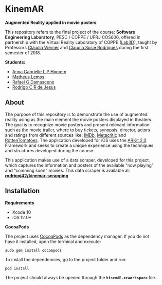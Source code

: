 # KinemAR
**Augmented Reality applied in movie posters**

This repository refers to the final project of the course: **Software Engineering Laboratory**, PESC / COPPE / UFRJ COS606, offered in partnership with the Virtual Reality Laboratory of COPPE ([Lab3D](http://lab3d.coppe.ufrj.br/)), taught by Professors [Cláudia Werner](https://www.cos.ufrj.br/~werner/) and [Claudia Susie Rodrigues](http://lattes.cnpq.br/5955317493247710) during the first semester of 2018.

**Students:**

* [Anna Gabrielle L P Homem](https://github.com/AnnaGabrielle)
* [Matheus Lemos](https://github.com/Lemos-san)
* [Rafael G Damasceno](https://github.com/DamascenoRafael)
* [Rodrigo C R de Jesus](https://github.com/rodrigoj42)


## About

The purpose of this repository is to demonstrate the use of augmented reality using as the main element the movie posters displayed in theaters. The goal is to recognize movie posters and present relevant information such as the movie trailer, where to buy tickets, synopsis, director, actors and ratings from different sources like: [IMDb](https://www.imdb.com/), [Metacritic](http://www.metacritic.com/) and [RottenTomatoes](https://www.rottentomatoes.com/). The application developed for iOS uses the [ARKit 2.0](https://developer.apple.com/arkit/) Framework and seeks to create a unique experience using the techniques and structures developed during the course.

This application makes use of a data scraper, developed for this project, which captures the information and posters of the available "now playing" and "comming soon" movies. This data scraper is available at: **[rodrigoj42/kinemar-scrapping](https://github.com/rodrigoj42/kinemar-scrapping)**.

## Installation


**Requirements**

* Xcode 10
* iOS 12.0+

**CocoaPods**

The project uses [CocoaPods](https://cocoapods.org/) as the dependency manager. If you do not have it installed, open the terminal and execute:

```
sudo gem install cocoapods
```

To install the dependencies, go to the project folder and run:

```
pod install
```

The project should always be opened through the **`kinemAR.xcworkspace`** file.